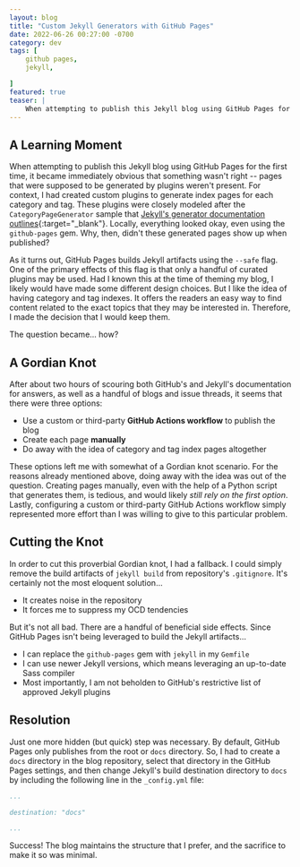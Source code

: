 ```yaml
---
layout: blog
title: "Custom Jekyll Generators with GitHub Pages"
date: 2022-06-26 00:27:00 -0700
category: dev
tags: [ 
    github pages,
    jekyll,

]
featured: true
teaser: |
    When attempting to publish this Jekyll blog using GitHub Pages for the first time, it became immediately obvious that something wasn't right -- pages that were supposed to be generated by plugins weren't present. For context, I had created custom plugins to generate index pages for each category and tag. These plugins were closely modeled after the `CategoryPageGenerator` sample that [Jekyll's generator documentation outlines](https://jekyllrb.com/docs/plugins/generators/){:target="_blank"}. Locally, everything looked okay, even using the `github-pages` gem. Why, then, didn't these generated pages show up when published?
---
```


## A Learning Moment

When attempting to publish this Jekyll blog using GitHub Pages for the first time, it became immediately obvious that something wasn't right -- pages that were supposed to be generated by plugins weren't present. For context, I had created custom plugins to generate index pages for each category and tag. These plugins were closely modeled after the `CategoryPageGenerator` sample that [Jekyll's generator documentation outlines](https://jekyllrb.com/docs/plugins/generators/){:target="_blank"}. Locally, everything looked okay, even using the `github-pages` gem. Why, then, didn't these generated pages show up when published?

As it turns out, GitHub Pages builds Jekyll artifacts using the `--safe` flag. One of the primary effects of this flag is that only a handful of curated plugins may be used. Had I known this at the time of theming my blog, I likely would have made some different design choices. But I like the idea of having category and tag indexes. It offers the readers an easy way to find content related to the exact topics that they may be interested in. Therefore, I made the decision that I would keep them.

The question became... how?

## A Gordian Knot

After about two hours of scouring both GitHub's and Jekyll's documentation for answers, as well as a handful of blogs and issue threads, it seems that there were three options:

- Use a custom or third-party **GitHub Actions workflow** to publish the blog
- Create each page **manually**
- Do away with the idea of category and tag index pages altogether

These options left me with somewhat of a Gordian knot scenario. For the reasons already mentioned above, doing away with the idea was out of the question. Creating pages manually, even with the help of a Python script that generates them, is tedious, and would likely *still rely on the first option*. Lastly, configuring a custom or third-party GitHub Actions workflow simply represented more effort than I was willing to give to this particular problem.

## Cutting the Knot

In order to cut this proverbial Gordian knot, I had a fallback. I could simply remove the build artifacts of `jekyll build` from repository's `.gitignore`. It's certainly not the most eloquent solution...

- It creates noise in the repository
- It forces me to suppress my OCD tendencies

But it's not all bad. There are a handful of beneficial side effects. Since GitHub Pages isn't being leveraged to build the Jekyll artifacts...

- I can replace the `github-pages` gem with `jekyll` in my `Gemfile`
- I can use newer Jekyll versions, which means leveraging an up-to-date Sass compiler
- Most importantly, I am not beholden to GitHub's restrictive list of approved Jekyll plugins

## Resolution

Just one more hidden (but quick) step was necessary. By default, GitHub Pages only publishes from the root or `docs` directory. So, I had to create a `docs` directory in the blog repository, select that directory in the GitHub Pages settings, and then change Jekyll's build destination directory to `docs` by including the following line in the `_config.yml` file:

```yaml
...

destination: "docs"

...
```

Success! The blog maintains the structure that I prefer, and the sacrifice to make it so was minimal.